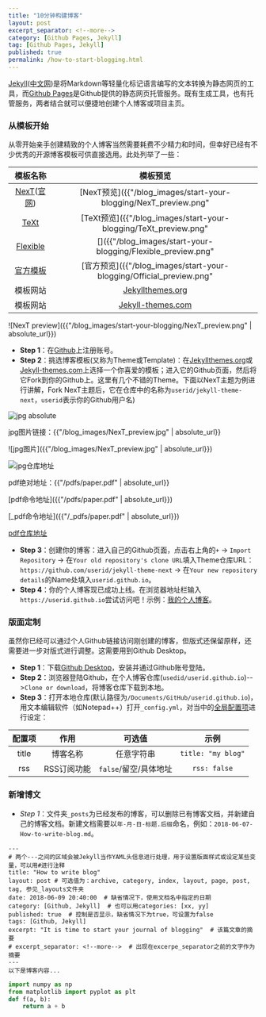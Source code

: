```yaml
---
title: "10分钟构建博客"
layout: post
excerpt_separator: <!--more-->
category: [Github Pages, Jekyll]
tag: [Github Pages, Jekyll]
published: true
permalink: /how-to-start-blogging.html
---
```



[Jekyll](https://jekyllrb.com/)([中文网](https://www.jekyll.com.cn/))是将Markdown等轻量化标记语言编写的文本转换为静态网页的工具，而[Github Pages](https://pages.github.com/)是Github提供的静态网页托管服务。既有生成工具，也有托管服务，两者结合就可以便捷地创建个人博客或项目主页。
<!--more-->

### 从模板开始
从零开始亲手创建精致的个人博客当然需要耗费不少精力和时间，但幸好已经有不少优秀的开源博客模板可供直接选用。此处列举了一些：

|模板名称|模板预览|
|:---:|:---:|
|[NexT](https://github.com/simpleyyt/jekyll-theme-next)([官网](http://theme-next.simpleyyt.com/))|[NexT预览]({{"/blog_images/start-your-blogging/NexT_preview.png" | absolute_url}})|
|[TeXt](https://github.com/kitian616/jekyll-TeXt-theme)|[TeXt预览]({{"/blog_images/start-your-blogging/TeXt_preview.png" | absolute_url}})|
|[Flexible](https://github.com/artemsheludko/flexible-jekyll)|[]({{"/blog_images/start-your-blogging/Flexible_preview.png" | absolute_url}})|
|[官方模板](https://pages.github.com/themes/)|[官方预览]({{"/blog_images/start-your-blogging/Official_preview.png" | absolute_url}})|
|模板网站|[Jekyllthemes.org](http://jekyllthemes.org/)|
|模板网站|[Jekyll-themes.com](https://jekyll-themes.com/)|

![NexT preview]({{"/blog_images/start-your-blogging/NexT_preview.png" | absolute_url}})


- **Step 1**：在[Github](https://github.com/)上注册账号。
- **Step 2**：挑选博客模板(又称为Theme或Template)：在[Jekyllthemes.org](http://jekyllthemes.org/)或[Jekyll-themes.com](https://jekyll-themes.com/)上选择一个你喜爱的模板；进入它的Github页面，然后将它Fork到你的Github上。这里有几个不错的Theme。下面以NexT主题为例进行讲解，Fork NexT主题后，它在仓库中的名称为`userid/jekyll-theme-next`，`userid`表示你的Github用户名)


![jpg absolute](http://ww1.sinaimg.cn/large/81b78497jw1emfgts2pt4j21hc0u0k1c.jpg)

jpg图片链接：{{"/blog_images/NexT_preview.jpg" | absolute_url}}

![jpg图片]({{"/blog_images/NexT_preview.jpg" | absolute_url}})

![jpg仓库地址](https://github.com/yang-jq/yang-jq.github.io/tree/master/blog_images/NexT_preview.jpg)

pdf绝对地址：{{"/pdfs/paper.pdf" | absolute_url}}

[pdf命令地址]({{"/pdfs/paper.pdf" | absolute_url}})

[_pdf命令地址]({{"/_pdfs/paper.pdf" | absolute_url}})


[pdf仓库地址](https://github.com/yang-jq/yang-jq.github.io/tree/master/pdfs/paper.pdf)





- **Step 3**：创建你的博客：进入自己的Github页面，点击右上角的`+` &rarr; `Import Repository` &rarr; 在`Your old repository's clone URL`填入Theme仓库URL：`https://github.com/userid/jekyll-theme-next` &rarr; 在`Your new repository details`的Name处填入`userid.github.io`。
- **Step 4**：你的个人博客现已成功上线。在浏览器地址栏输入`https://userid.github.io`尝试访问吧！示例：[我的个人博客](https://yang-jq.github.io/)。

### 版面定制
虽然你已经可以通过个人Github链接访问刚创建的博客，但版式还保留原样，还需要进一步对版式进行调整。这需要用到Github Desktop。

- **Step 1**：下载[Github Desktop](https://desktop.github.com/)，安装并通过Github账号登陆。
- **Step 2**：浏览器登陆Github，在个人博客仓库(`usedid/userid.github.io`)-->`Clone or download`，将博客仓库下载到本地。
- **Step 3**：打开本地仓库(默认路径为`/Documents/GitHub/userid.github.io`)，用文本编辑软件（如Notepad++）打开`_config.yml`，对当中的[全局配置项](http://theme-next.simpleyyt.com/theme-settings.html)进行设定：

|配置项|作用|可选值|示例|
|:----:|:---:|:---:|:---:|
|title|博客名称|任意字符串|`title: "my blog"`|
|rss|RSS订阅功能|`false`/留空/具体地址|`rss: false`|


### 新增博文
- *Step 1*：文件夹`_posts`为已经发布的博客，可以删除已有博客文档，并新建自己的博客文档。新建文档需要以`年-月-日-标题.后缀`命名，例如：`2018-06-07-How-to-write-blog.md`。

```
---
# 两个---之间的区域会被Jekyll当作YAML头信息进行处理，用于设置版面样式或设定某些变量，可以用#进行注释
title: "How to write blog"
layout: post # 可选值为：archive, category, index, layout, page, post, tag, 参见_layouts文件夹
date: 2018-06-09 20:40:00  # 缺省情况下，使用文档名中指定的日期
category: [Github, Jekyll]  # 也可以用categories: [xx, yy]
published: true  # 控制是否显示，缺省情况下为true，可设置为false
tags: [Github, Jekyll]
excerpt: "It is time to start your journal of blogging"  # 该篇文章的摘要
# excerpt_separator: <!--more-->  # 出现在excerpe_separator之前的文字作为摘要
---
以下是博客内容...
```
```python
import numpy as np
from matplotlib import pyplot as plt
def f(a, b):
    return a + b
```

